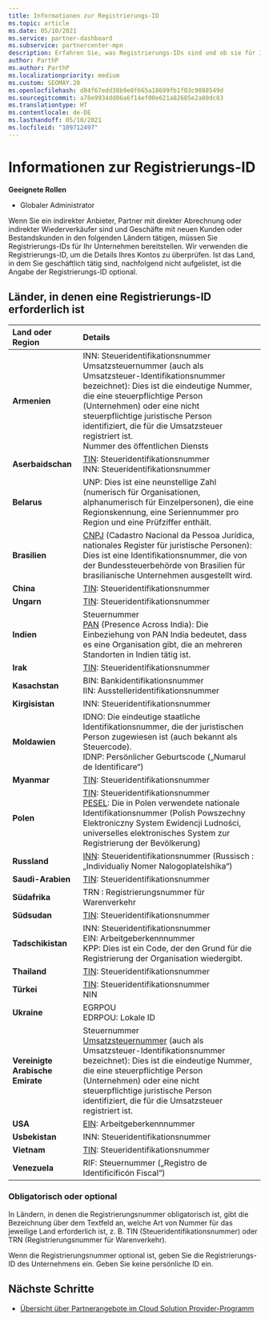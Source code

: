 ```yaml
---
title: Informationen zur Registrierungs-ID
ms.topic: article
ms.date: 05/10/2021
ms.service: partner-dashboard
ms.subservice: partnercenter-mpn
description: Erfahren Sie, was Registrierungs-IDs sind und ob sie für Ihr Land obligatorisch sind.
author: ParthP
ms.author: ParthP
ms.localizationpriority: medium
ms.custom: SEOMAY.20
ms.openlocfilehash: d84f67edd38b9e8f665a18699fb1f03c9888549d
ms.sourcegitcommit: a78e9934dd06a6f14ef00e621a82685e2a80dc83
ms.translationtype: HT
ms.contentlocale: de-DE
ms.lasthandoff: 05/10/2021
ms.locfileid: "109712497"
---
```

# <a name="registration-id-number-information"></a>Informationen zur Registrierungs-ID

**Geeignete Rollen**

- Globaler Administrator
 
Wenn Sie ein indirekter Anbieter, Partner mit direkter Abrechnung oder indirekter Wiederverkäufer sind und Geschäfte mit neuen Kunden oder Bestandskunden in den folgenden Ländern tätigen, müssen Sie Registrierungs-IDs für Ihr Unternehmen bereitstellen. Wir verwenden die Registrierungs-ID, um die Details Ihres Kontos zu überprüfen. Ist das Land, in dem Sie geschäftlich tätig sind, nachfolgend nicht aufgelistet, ist die Angabe der Registrierungs-ID optional.

## <a name="countries-where-registration-id-is-required"></a>Länder, in denen eine Registrierungs-ID erforderlich ist

| **Land oder Region** | **Details** |
|:--|:--|
| **Armenien** | INN: Steueridentifikationsnummer<br>Umsatzsteuernummer (auch als Umsatzsteuer-Identifikationsnummer bezeichnet): Dies ist die eindeutige Nummer, die eine steuerpflichtige Person (Unternehmen) oder eine nicht steuerpflichtige juristische Person identifiziert, die für die Umsatzsteuer registriert ist.<br>Nummer des öffentlichen Diensts |
| **Aserbaidschan**  | [TIN](http://www.oecd.org/tax/automatic-exchange/crs-implementation-and-assistance/tax-identification-numbers/Azerbaijan-TIN.pdf): Steueridentifikationsnummer<br>INN: Steueridentifikationsnummer |
| **Belarus**  | UNP: Dies ist eine neunstellige Zahl (numerisch für Organisationen, alphanumerisch für Einzelpersonen), die eine Regionskennung, eine Seriennummer pro Region und eine Prüfziffer enthält. |
|**Brasilien** | [CNPJ](http://www.oecd.org/tax/automatic-exchange/crs-implementation-and-assistance/tax-identification-numbers/Brazil-TIN.pdf) (Cadastro Nacional da Pessoa Jurídica, nationales Register für juristische Personen): Dies ist eine Identifikationsnummer, die von der Bundessteuerbehörde von Brasilien für brasilianische Unternehmen ausgestellt wird.  |
| **China** | [TIN](http://www.oecd.org/tax/automatic-exchange/crs-implementation-and-assistance/tax-identification-numbers/China-TIN.pdf): Steueridentifikationsnummer |
| **Ungarn**  | [TIN](http://www.oecd.org/tax/automatic-exchange/crs-implementation-and-assistance/tax-identification-numbers/Hungary-TIN.pdf): Steueridentifikationsnummer |
| **Indien** | Steuernummer<br>[PAN](http://www.oecd.org/tax/automatic-exchange/crs-implementation-and-assistance/tax-identification-numbers/India-TIN.pdf) (Presence Across India): Die Einbeziehung von PAN India bedeutet, dass es eine Organisation gibt, die an mehreren Standorten in Indien tätig ist. |
| **Irak** | [TIN](http://www.oecd.org/tax/automatic-exchange/crs-implementation-and-assistance/tax-identification-numbers/): Steueridentifikationsnummer |
| **Kasachstan**  | BIN: Bankidentifikationsnummer<br>IIN: Ausstelleridentifikationsnummer |
| **Kirgisistan**  | INN: Steueridentifikationsnummer |
| **Moldawien**  | IDNO: Die eindeutige staatliche Identifikationsnummer, die der juristischen Person zugewiesen ist (auch bekannt als Steuercode).<br>IDNP: Persönlicher Geburtscode („Numarul de Identificare“) |
| **Myanmar** | [TIN](http://www.oecd.org/tax/automatic-exchange/crs-implementation-and-assistance/tax-identification-numbers/): Steueridentifikationsnummer |
| **Polen**  | [TIN](http://www.oecd.org/tax/automatic-exchange/crs-implementation-and-assistance/tax-identification-numbers/Poland-TIN.pdf): Steueridentifikationsnummer<br>[PESEL](http://www.oecd.org/tax/automatic-exchange/crs-implementation-and-assistance/tax-identification-numbers/Poland-TIN.pdf): Die in Polen verwendete nationale Identifikationsnummer (Polish Powszechny Elektroniczny System Ewidencji Ludności, universelles elektronisches System zur Registrierung der Bevölkerung) |
| **Russland**  | [INN](http://www.oecd.org/tax/automatic-exchange/crs-implementation-and-assistance/tax-identification-numbers/Russia-TIN.pdf): Steueridentifikationsnummer (Russisch : „Individualiy Nomer Nalogoplatelshika“) | 
| **Saudi-Arabien** | [TIN](http://www.oecd.org/tax/automatic-exchange/crs-implementation-and-assistance/tax-identification-numbers/Saudi-Arabia-TIN.pdf): Steueridentifikationsnummer |
| **Südafrika** | TRN : Registrierungsnummer für Warenverkehr |
| **Südsudan** | [TIN](http://www.oecd.org/tax/automatic-exchange/crs-implementation-and-assistance/tax-identification-numbers/): Steueridentifikationsnummer |
| **Tadschikistan**  | INN: Steueridentifikationsnummer<br>EIN: Arbeitgeberkennnummer<br>KPP: Dies ist ein Code, der den Grund für die Registrierung der Organisation wiedergibt. |
| **Thailand** | [TIN](http://www.oecd.org/tax/automatic-exchange/crs-implementation-and-assistance/tax-identification-numbers/): Steueridentifikationsnummer |
| **Türkei** | [TIN](http://www.oecd.org/tax/automatic-exchange/crs-implementation-and-assistance/tax-identification-numbers/Turkey-TIN.pdf): Steueridentifikationsnummer<br>NIN |
| **Ukraine**  | EGRPOU<br>EDRPOU: Lokale ID |
| **Vereinigte Arabische Emirate** | Steuernummer<br>[Umsatzsteuernummer](http://www.oecd.org/tax/automatic-exchange/crs-implementation-and-assistance/tax-identification-numbers/UAE-TIN.pdf) (auch als Umsatzsteuer-Identifikationsnummer bezeichnet): Dies ist die eindeutige Nummer, die eine steuerpflichtige Person (Unternehmen) oder eine nicht steuerpflichtige juristische Person identifiziert, die für die Umsatzsteuer registriert ist. |
| **USA** | [EIN](https://irs.ein-forms-gov.com/?keyword=employer%20identification%20number&source=Google&network=o&device=c&devicemodel=&mobile=&adposition%5d&targetid=kwd-81501461534755:loc-190&msclkid=458d3159f6051392f5286e8e75ed79ce): Arbeitgeberkennnummer |
| **Usbekistan**  | INN: Steueridentifikationsnummer |
| **Vietnam** | [TIN](http://www.oecd.org/tax/automatic-exchange/crs-implementation-and-assistance/tax-identification-numbers/): Steueridentifikationsnummer |
| **Venezuela** | RIF: Steuernummer („Registro de Identificificón Fiscal“) |  

### <a name="mandatory-or-optional"></a>Obligatorisch oder optional
 
In Ländern, in denen die Registrierungsnummer obligatorisch ist, gibt die Bezeichnung über dem Textfeld an, welche Art von Nummer für das jeweilige Land erforderlich ist, z. B. TIN (Steueridentifikationsnummer) oder TRN (Registrierungsnummer für Warenverkehr).

Wenn die Registrierungsnummer optional ist, geben Sie die Registrierungs-ID des Unternehmens ein. Geben Sie keine persönliche ID ein.

## <a name="next-steps"></a>Nächste Schritte

- [Übersicht über Partnerangebote im Cloud Solution Provider-Programm](csp-offers.md)
